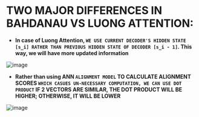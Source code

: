 # **TWO MAJOR DIFFERENCES IN BAHDANAU VS LUONG ATTENTION:**



* **In case of Luong Attention, ``WE USE CURRENT DECODER'S HIDDEN STATE [s_i] RATHER THAN PREVIOUS HIDDEN STATE OF DECODER [s_i - 1]``. This way, we will have more updated information**

![image](https://github.com/user-attachments/assets/427cca11-5cdc-4862-b7da-4a43a22d076f)

* **Rather than using ANN ``ALIGNMENT MODEL`` TO CALCULATE ALIGNMENT SCORES ``WHICH CASUES UN-NECESSARY COMPUTATION, WE CAN USE DOT PRODUCT`` IF 2 VECTORS ARE SIMILAR, THE DOT PRODUCT WILL BE HIGHER; OTHERWISE, IT WILL BE LOWER**

![image](https://github.com/user-attachments/assets/c2ea214c-d6ef-4b59-8a86-60e2d182f771)
